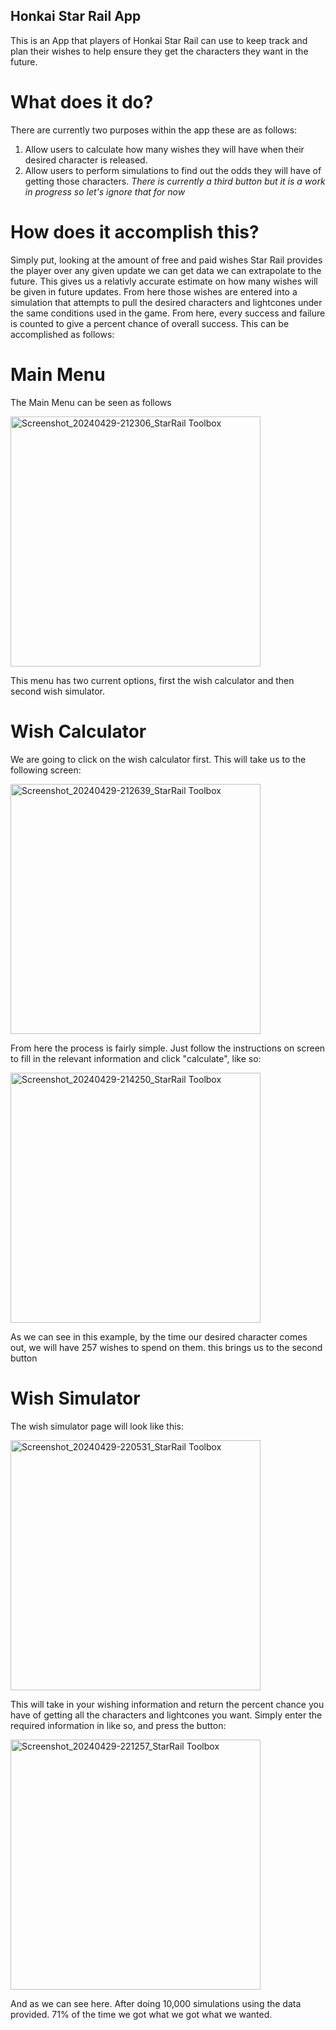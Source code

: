 ## Honkai Star Rail App

This is an App that players of Honkai Star Rail can use to keep track and plan their wishes to help ensure they get the characters they want in the future.

# What does it do?
There are currently two purposes within the app these are as follows:
1. Allow users to calculate how many wishes they will have when their desired character is released.
2. Allow users to perform simulations to find out the odds they will have of getting those characters.
*There is currently a third button but it is a work in progress so let's ignore that for now*

# How does it accomplish this?

Simply put, looking at the amount of free and paid wishes Star Rail provides the player over any given update we can get data we can extrapolate to the future. This gives us a relativly accurate estimate on how many wishes will be given in future updates.
From here those wishes are entered into a simulation that attempts to pull the desired characters and lightcones under the same conditions used in the game. From here, every success and failure is counted to give a percent chance of overall success.
This can be accomplished as follows:

# Main Menu
The Main Menu can be seen as follows

<img src="https://github.com/J-Alexander99/HonkaiStarRailApp/assets/148716418/46f134b8-23b6-4f61-80f7-840cf7f9ce35" alt="Screenshot_20240429-212306_StarRail Toolbox" width="400">


This menu has two current options, first the wish calculator and then second wish simulator.
# Wish Calculator
We are going to click on the wish calculator first.
This will take us to the following screen:

<img src="https://github.com/J-Alexander99/HonkaiStarRailApp/assets/148716418/7ced32c7-df5b-4752-a4e2-e2bf5353daeb" alt="Screenshot_20240429-212639_StarRail Toolbox" width="400">

From here the process is fairly simple. Just follow the instructions on screen to fill in the relevant information and click "calculate", like so:

<img src="https://github.com/J-Alexander99/HonkaiStarRailApp/assets/148716418/7d37d4a6-e32a-41dd-a733-a68a63675bfb" alt="Screenshot_20240429-214250_StarRail Toolbox" width="400">

As we can see in this example, by the time our desired character comes out, we will have 257 wishes to spend on them.
this brings us to the second button

# Wish Simulator
The wish simulator page will look like this:

<img src="https://github.com/J-Alexander99/HonkaiStarRailApp/assets/148716418/a836ba40-0d77-4ff1-b733-467e24c01512" alt="Screenshot_20240429-220531_StarRail Toolbox" width="400">



This will take in your wishing information and return the percent chance you have of getting all the characters and lightcones you want.
Simply enter the required information in like so, and press the button:

<img src="https://github.com/J-Alexander99/HonkaiStarRailApp/assets/148716418/e501371b-112c-4a6c-8edc-8497cb21bb9c" alt="Screenshot_20240429-221257_StarRail Toolbox" width="400">


And as we can see here. After doing 10,000 simulations using the data provided. 71% of the time we got what we got what we wanted.






